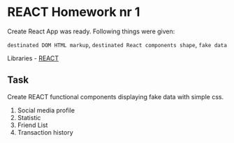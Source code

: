 # REACT Homework nr 1

Create React App was ready. Following things were given:

`destinated DOM HTML markup`, `destinated React components shape`, `fake data`

Libraries - [REACT](https://pl.react.dev/)

## Task

Create REACT functional components displaying fake data with simple css.
1. Social media profile
2. Statistic
3. Friend List
4. Transaction history
